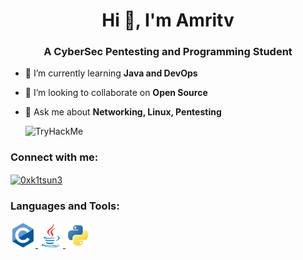 <h1 align="center">Hi 👋, I'm Amritv</h1>
<h3 align="center">A CyberSec Pentesting and Programming Student</h3>

- 🌱 I’m currently learning **Java and DevOps**

- 👯 I’m looking to collaborate on **Open Source**

- 💬 Ask me about **Networking, Linux, Pentesting**

  <img src="https://tryhackme-badges.s3.amazonaws.com/kitsun3pearce.png" alt="TryHackMe">

<h3 align="left">Connect with me:</h3>
<p align="left">
<a href="https://twitter.com/0xk1tsun3" target="blank"><img align="center" src="https://raw.githubusercontent.com/rahuldkjain/github-profile-readme-generator/master/src/images/icons/Social/twitter.svg" alt="0xk1tsun3" height="30" width="40" /></a>
</p>

<h3 align="left">Languages and Tools:</h3>
<p align="left"> <a href="https://www.cprogramming.com/" target="_blank" rel="noreferrer"> <img src="https://raw.githubusercontent.com/devicons/devicon/master/icons/c/c-original.svg" alt="c" width="40" height="40"/> </a>  </a> <a href="https://www.java.com" target="_blank" rel="noreferrer"> <img src="https://raw.githubusercontent.com/devicons/devicon/master/icons/java/java-original.svg" alt="java" width="40" height="40"/> </a> <a href="https://www.python.org" target="_blank" rel="noreferrer"> <img src="https://raw.githubusercontent.com/devicons/devicon/master/icons/python/python-original.svg" alt="python" width="40" height="40"/> </a> </p>




<!--
**AmritvKhantwal/AmritvKhantwal** is a ✨ _special_ ✨ repository because its `README.md` (this file) appears on your GitHub profile.

Here are some ideas to get you started:

- 🔭 I’m currently working on ...
 🌱 I’m currently learning ...
- 👯 I’m looking to collaborate on ...
- 🤔 I’m looking for help with ...
- 💬 Ask me about ...
- 📫 How to reach me: ...
- 😄 Pronouns: ...
- ⚡ Fun fact: ...
-->

